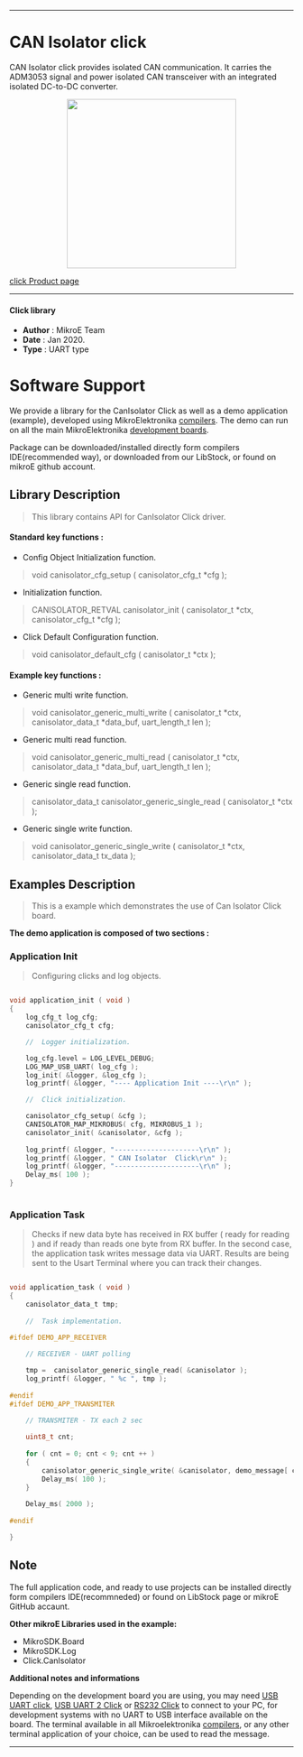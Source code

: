 

---
# CAN Isolator click

CAN Isolator click provides isolated CAN communication. It carries the ADM3053 signal and power isolated CAN transceiver with an integrated isolated DC-to-DC converter.

<p align="center">
  <img src="http://download.mikroe.com/images/click_for_ide/canisolator_click.png" height=300px>
</p>

[click Product page](<https://www.mikroe.com/can-isolator-click>)

---


#### Click library 

- **Author**        : MikroE Team
- **Date**          : Jan 2020.
- **Type**          : UART type


# Software Support

We provide a library for the CanIsolator Click 
as well as a demo application (example), developed using MikroElektronika 
[compilers](http://shop.mikroe.com/compilers). 
The demo can run on all the main MikroElektronika [development boards](http://shop.mikroe.com/development-boards).

Package can be downloaded/installed directly form compilers IDE(recommended way), or downloaded from our LibStock, or found on mikroE github account. 

## Library Description

> This library contains API for CanIsolator Click driver.

#### Standard key functions :

- Config Object Initialization function.
> void canisolator_cfg_setup ( canisolator_cfg_t *cfg ); 
 
- Initialization function.
> CANISOLATOR_RETVAL canisolator_init ( canisolator_t *ctx, canisolator_cfg_t *cfg );

- Click Default Configuration function.
> void canisolator_default_cfg ( canisolator_t *ctx );


#### Example key functions :

- Generic multi write function.
> void canisolator_generic_multi_write ( canisolator_t *ctx, canisolator_data_t *data_buf,  uart_length_t len );
 
- Generic multi read function.
> void canisolator_generic_multi_read ( canisolator_t *ctx, canisolator_data_t *data_buf,  uart_length_t len );

- Generic single read function.
> canisolator_data_t canisolator_generic_single_read ( canisolator_t *ctx );

- Generic single write function.
> void canisolator_generic_single_write ( canisolator_t *ctx, canisolator_data_t tx_data );

## Examples Description

> 
> This is a example which demonstrates the use of Can Isolator Click board.
> 

**The demo application is composed of two sections :**

### Application Init 

>
> Configuring clicks and log objects.
> 

```c

void application_init ( void )
{
    log_cfg_t log_cfg;
    canisolator_cfg_t cfg;

    //  Logger initialization.

    log_cfg.level = LOG_LEVEL_DEBUG;
    LOG_MAP_USB_UART( log_cfg );
    log_init( &logger, &log_cfg );
    log_printf( &logger, "---- Application Init ----\r\n" );

    //  Click initialization.

    canisolator_cfg_setup( &cfg );
    CANISOLATOR_MAP_MIKROBUS( cfg, MIKROBUS_1 );
    canisolator_init( &canisolator, &cfg );
    
    log_printf( &logger, "---------------------\r\n" );
    log_printf( &logger, " CAN Isolator  Click\r\n" );
    log_printf( &logger, "---------------------\r\n" );
    Delay_ms( 100 );
}
  
```

### Application Task

>
> Checks if new data byte has received in RX buffer ( ready for reading )
> and if ready than reads one byte from RX buffer.
> In the second case, the application task writes message data via UART.
> Results are being sent to the Usart Terminal where you can track their changes.
> 

```c

void application_task ( void )
{
    canisolator_data_t tmp;
    
    //  Task implementation.
    
#ifdef DEMO_APP_RECEIVER

    // RECEIVER - UART polling

    tmp =  canisolator_generic_single_read( &canisolator );
    log_printf( &logger, " %c ", tmp );
    
#endif
#ifdef DEMO_APP_TRANSMITER

    // TRANSMITER - TX each 2 sec
    
    uint8_t cnt;
        
    for ( cnt = 0; cnt < 9; cnt ++ )
    {
        canisolator_generic_single_write( &canisolator, demo_message[ cnt ] );
        Delay_ms( 100 );
    }
    
    Delay_ms( 2000 );
    
#endif

}

```

## Note



The full application code, and ready to use projects can be  installed directly form compilers IDE(recommneded) or found on LibStock page or mikroE GitHub accaunt.

**Other mikroE Libraries used in the example:** 

- MikroSDK.Board
- MikroSDK.Log
- Click.CanIsolator

**Additional notes and informations**

Depending on the development board you are using, you may need 
[USB UART click](http://shop.mikroe.com/usb-uart-click), 
[USB UART 2 Click](http://shop.mikroe.com/usb-uart-2-click) or 
[RS232 Click](http://shop.mikroe.com/rs232-click) to connect to your PC, for 
development systems with no UART to USB interface available on the board. The 
terminal available in all Mikroelektronika 
[compilers](http://shop.mikroe.com/compilers), or any other terminal application 
of your choice, can be used to read the message.



---
